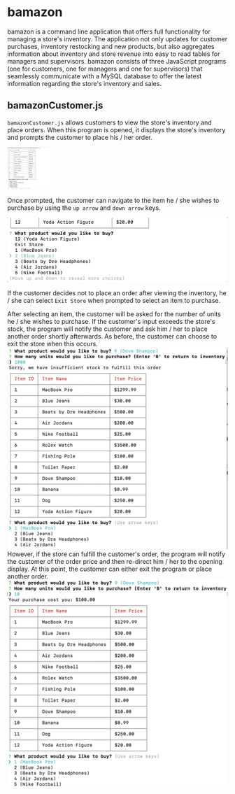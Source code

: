 # bamazon
bamazon is a command line application that offers full functionality for managing a store's inventory. The application not only updates for customer purchases, inventory restocking and new products, but also aggregates information about inventory and store revenue into easy to read tables for managers and supervisors. bamazon consists of three JavaScript programs (one for customers, one for managers and one for supervisors) that seamlessly communicate with a MySQL database to offer the latest information regarding the store's inventory and sales.

## bamazonCustomer.js
`bamazonCustomer.js` allows customers to view the store's inventory and place orders. When this program is opened, it displays the store's inventory and prompts the customer to place his / her order.

<img src = '/bamazon_screenshots/bamazonCustomer.js_screenshots/screenshot_1.png' width = "100">

Once prompted, the customer can navigate to the item he / she wishes to purchase by using the `up arrow` and `down arrow` keys.

![Alt text](/bamazon_screenshots/bamazonCustomer.js_screenshots/customer_menu_navigation.gif "Navigating Customer Menu")

If the customer decides not to place an order after viewing the inventory, he / she can select `Exit Store` when prompted to select an item to purchase.

After selecting an item, the customer will be asked for the number of units he / she wishes to purchase. If the customer's input exceeds the store's stock, the program will notify the customer and ask him / her to place another order shortly afterwards. As before, the customer can choose to exit the store when this occurs.
![Alt text](/bamazon_screenshots/bamazonCustomer.js_screenshots/screenshot_2.png?raw=true "Customers View of Store Inventory")
However, if the store can fulfill the customer's order, the program will notify the customer of the order price and then re-direct him / her to the opening display. At this point, the customer can either exit the program or place another order.
![Alt text](/bamazon_screenshots/bamazonCustomer.js_screenshots/screenshot_3.png?raw=true "Customers View of Store Inventory")
